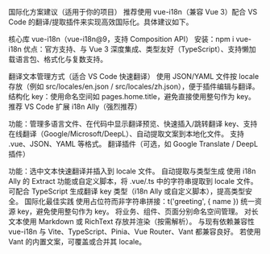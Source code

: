 
国际化方案建议（适用于你的项目）
推荐使用 vue-i18n（兼容 Vue 3）配合 VS Code 的翻译/提取插件来实现高效国际化。具体建议如下。

核心库
vue-i18n（vue-i18n@9，支持 Composition API）
安装：npm i vue-i18n
优点：官方支持、与 Vue 3 深度集成、类型友好（TypeScript）、支持懒加载语言包、格式化与复数支持。

翻译文本管理方式（适合 VS Code 快速翻译）
使用 JSON/YAML 文件按 locale 存放（例如 src/locales/en.json / src/locales/zh.json），便于插件编辑与翻译。
结构化 key：使用命名空间如 pages.home.title，避免直接使用整句作为 key。
推荐 VS Code 扩展
i18n Ally（强烈推荐）  

功能：管理多语言文件、在代码中显示翻译预览、快速插入/跳转翻译 key、支持在线翻译（Google/Microsoft/DeepL）、自动提取文案到本地化文件。
支持 .vue、JSON、YAML 等格式。
翻译插件（可选，如 Google Translate / DeepL 插件）  

功能：选中文本快速翻译并插入到 locale 文件。
自动提取与类型生成
使用 i18n Ally 的 Extract 功能或自定义脚本，将 .vue/.ts 中的字符串提取到 locale 文件。
可配合 TypeScript 生成翻译 key 类型（i18n Ally 或自定义脚本），提高类型安全。
国际化最佳实践
使用占位符而非字符串拼接：t('greeting', { name })
统一资源 key，避免使用整句作为 key。
将业务、组件、页面分别命名空间管理。
对长文本使用 Markdown 或 RichText 存放并渲染（按需解析）。
与现有依赖兼容性
vue-i18n 与 Vite、TypeScript、Pinia、Vue Router、Vant 都兼容良好。
若使用 Vant 的内置文案，可覆盖或合并其 locale。